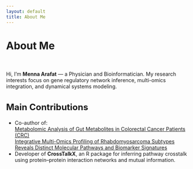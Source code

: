 ```yaml
---
layout: default
title: About Me
---
```


<div class="post">
  <h1 class="pageTitle">About Me</h1>
  
  <img src="{{ '' | relative_url }}" alt="" style="max-width:200px; border-radius:50%; margin-bottom:20px;">

  <p class="intro">
    Hi, I’m <strong>Menna Arafat</strong> — a Physician and Bioinformatician.
    My research interests focus on gene regulatory network inference, multi-omics integration, and dynamical systems modeling.
  </p>

  <h2 style="font-size:1.5rem;">Main Contributions</h2>
  <ul>
    <li>
      Co-author of: 
      <br>
      <a href="https://link.springer.com/article/10.1007/s00726-025-03448-3" target="_blank">
        Metabolomic Analysis of Gut Metabolites in Colorectal Cancer Patients (CRC)
      </a>  
      <br>
      <a href="https://www.mdpi.com/2073-4409/14/14/1115" target="_blank">
        Integrative Multi-Omics Profiling of Rhabdomyosarcoma Subtypes Reveals Distinct Molecular Pathways and Biomarker Signatures
      </a>
    </li>
    <li>
      Developer of <strong>CrossTalkX</strong>, an R package for inferring pathway crosstalk using protein–protein interaction networks and mutual information.
    </li>
  </ul>
</div>
